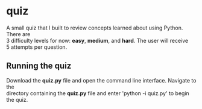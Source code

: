 # quiz  
A small quiz that I built to review concepts learned about using Python. There are  
3 difficulty levels for now: **easy**, **medium**, and **hard**. The user will receive  
5 attempts per question.  

## Running the quiz  
Download the **quiz.py** file and open the command line interface. Navigate to the  
directory containing the **quiz.py** file and enter 'python -i quiz.py' to begin the quiz.  
